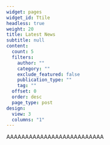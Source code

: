 ```yaml
---
widget: pages
widget_id: Ttile
headless: true
weight: 20
title: Latest News
subtitle: null
content:
  count: 5
  filters:
    author: ""
    category: ""
    exclude_featured: false
    publication_type: ""
    tag: ""
  offset: 0
  order: desc
  page_type: post
design:
  view: 3
  columns: "1"
---
```

AAAAAAAAAAAAAAAAAAAAAAAAAA